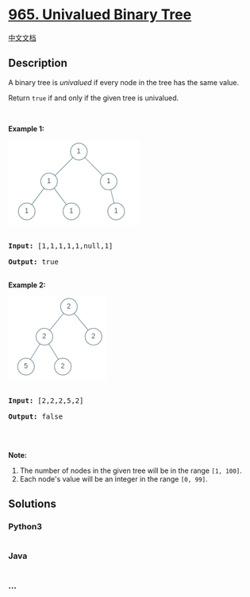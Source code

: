 # [965. Univalued Binary Tree](https://leetcode.com/problems/univalued-binary-tree)

[中文文档](/solution/0900-0999/0965.Univalued%20Binary%20Tree/README.md)

## Description

<p>A binary tree is <em>univalued</em> if every node in the tree has the same value.</p>



<p>Return <code>true</code>&nbsp;if and only if the given tree is univalued.</p>



<p>&nbsp;</p>



<p><strong>Example 1:</strong></p>

<img alt="" src="/solution/0900-0999/0965.Univalued Binary Tree/images/unival_bst_1.png" style="width: 265px; height: 172px;" />

<pre>

<strong>Input: </strong><span id="example-input-1-1">[1,1,1,1,1,null,1]</span>

<strong>Output: </strong><span id="example-output-1">true</span>

</pre>



<div>

<p><strong>Example 2:</strong></p>

<img alt="" src="/solution/0900-0999/0965.Univalued Binary Tree/images/unival_bst_2.png" style="width: 198px; height: 169px;" />

<pre>

<strong>Input: </strong><span id="example-input-2-1">[2,2,2,5,2]</span>

<strong>Output: </strong><span id="example-output-2">false</span>

</pre>

</div>



<p>&nbsp;</p>



<p><strong>Note:</strong></p>



<ol>
	<li>The number of nodes in the given tree will be in the range <code>[1, 100]</code>.</li>
	<li>Each node&#39;s value will be an integer in the range <code>[0, 99]</code>.</li>
</ol>



## Solutions

<!-- tabs:start -->

### **Python3**

```python

```

### **Java**

```java

```

### **...**

```

```

<!-- tabs:end -->
